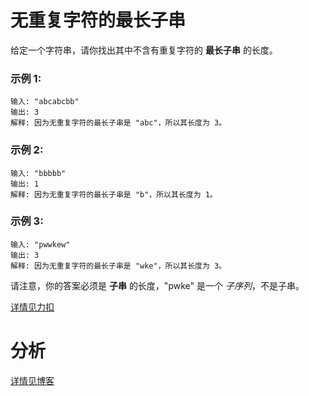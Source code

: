 # 无重复字符的最长子串

给定一个字符串，请你找出其中不含有重复字符的 **最长子串** 的长度。

### 示例 1:
```
输入: "abcabcbb"
输出: 3
解释: 因为无重复字符的最长子串是 "abc"，所以其长度为 3。
```

### 示例 2:
```
输入: "bbbbb"
输出: 1
解释: 因为无重复字符的最长子串是 "b"，所以其长度为 1。
```

### 示例 3:
```
输入: "pwwkew"
输出: 3
解释: 因为无重复字符的最长子串是 "wke"，所以其长度为 3。
```

请注意，你的答案必须是 **子串** 的长度，"pwke" 是一个 *子序列*，不是子串。

[详情见力扣](https://leetcode-cn.com/problems/longest-substring-without-repeating-characters/)

# 分析

[详情见博客](https://bruceking.site/2019/12/31/leetcode-cn-problem-0003-longest-substring-without-repeating-characters/)
